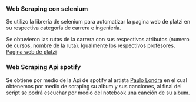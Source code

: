 ### Web Scraping con selenium

Se utilizo la librería de selenium para automatizar la pagina web de platzi en su respectiva categoría de carrera e ingeniería.

Se obtuvieron las rutas de la carrera con sus respectivos atributos (numero de cursos, nombre de la ruta). Igualmente los respectivos profesores. [Pagina web de platzi](https://platzi.com/categorias/desarrollo/)

### Web Scraping Api spotify

Se obtiene por medio de la Api de spotify al artista [Paulo Londra](https://open.spotify.com/artist/3vQ0GE3mI0dAaxIMYe5g7z) en el cual obtenemos por medio de scraping su album y sus canciones, al final del script se podrá escuchar por medio del notebook una canción de su album.
